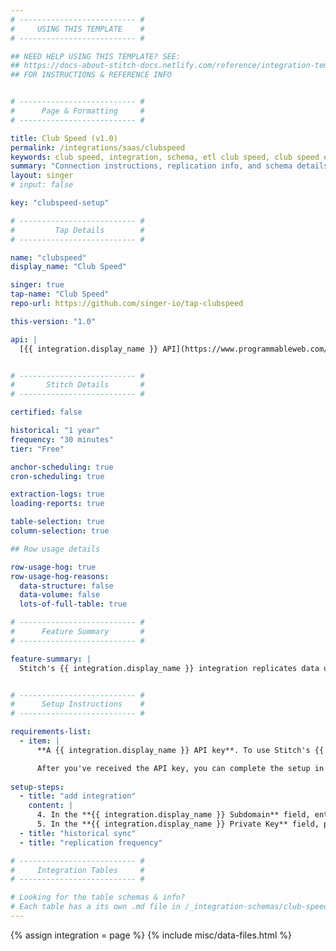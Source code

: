 ```yaml
---
# -------------------------- #
#     USING THIS TEMPLATE    #
# -------------------------- #

## NEED HELP USING THIS TEMPLATE? SEE:
## https://docs-about-stitch-docs.netlify.com/reference/integration-templates/saas/
## FOR INSTRUCTIONS & REFERENCE INFO


# -------------------------- #
#      Page & Formatting     #
# -------------------------- #

title: Club Speed (v1.0)
permalink: /integrations/saas/clubspeed
keywords: club speed, integration, schema, etl club speed, club speed etl, club speed schema
summary: "Connection instructions, replication info, and schema details for Stitch's Club Speed integration."
layout: singer
# input: false

key: "clubspeed-setup"

# -------------------------- #
#         Tap Details        #
# -------------------------- #

name: "clubspeed"
display_name: "Club Speed"

singer: true 
tap-name: "Club Speed"
repo-url: https://github.com/singer-io/tap-clubspeed

this-version: "1.0"

api: |
  [{{ integration.display_name }} API](https://www.programmableweb.com/api/club-speed){:target="new"}


# -------------------------- #
#       Stitch Details       #
# -------------------------- #

certified: false 

historical: "1 year"
frequency: "30 minutes"
tier: "Free"

anchor-scheduling: true
cron-scheduling: true

extraction-logs: true
loading-reports: true

table-selection: true
column-selection: true

## Row usage details

row-usage-hog: true
row-usage-hog-reasons:
  data-structure: false
  data-volume: false
  lots-of-full-table: true

# -------------------------- #
#      Feature Summary       #
# -------------------------- #

feature-summary: |
  Stitch's {{ integration.display_name }} integration replicates data using the {{ integration.api | flatify }}. Refer to the [Schema](#schema) section for a list of objects available for replication.


# -------------------------- #
#      Setup Instructions    #
# -------------------------- #

requirements-list:
  - item: |
      **A {{ integration.display_name }} API key**. To use Stitch's {{ integration.display_name }} integration, you'll need an API key generated by {{ integration.display_name }}. Reach out to [{{ integration.display_name }} support](mailto: support@clubspeed.com) to have them generate this credential for you.

      After you've received the API key, you can complete the setup in Stitch.
    
setup-steps:
  - title: "add integration"
    content: |
      4. In the **{{ integration.display_name }} Subdomain** field, enter your {{ integration.display_name }} subdomain. For example: If the full subdomain were `stitchdata.clubspeedtiming.com`, you'd only enter `stitchdata` into this field.
      5. In the **{{ integration.display_name }} Private Key** field, paste your {{ integration.display_name }} private API key. **Note**: [You'll need to contact {{ integration.display_name }} to obtain this credential](#setup-requirements).
  - title: "historical sync"
  - title: "replication frequency"

# -------------------------- #
#     Integration Tables     #
# -------------------------- #

# Looking for the table schemas & info?
# Each table has a its own .md file in /_integration-schemas/club-speed
---
```

{% assign integration = page %}
{% include misc/data-files.html %}